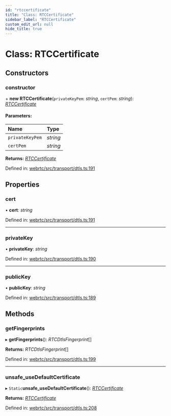 ```yaml
---
id: "rtccertificate"
title: "Class: RTCCertificate"
sidebar_label: "RTCCertificate"
custom_edit_url: null
hide_title: true
---
```


# Class: RTCCertificate

## Constructors

### constructor

\+ **new RTCCertificate**(`privateKeyPem`: *string*, `certPem`: *string*): [*RTCCertificate*](rtccertificate.md)

#### Parameters:

Name | Type |
:------ | :------ |
`privateKeyPem` | *string* |
`certPem` | *string* |

**Returns:** [*RTCCertificate*](rtccertificate.md)

Defined in: [webrtc/src/transport/dtls.ts:191](https://github.com/shinyoshiaki/werift-webrtc/blob/4277d59/packages/webrtc/src/transport/dtls.ts#L191)

## Properties

### cert

• **cert**: *string*

Defined in: [webrtc/src/transport/dtls.ts:191](https://github.com/shinyoshiaki/werift-webrtc/blob/4277d59/packages/webrtc/src/transport/dtls.ts#L191)

___

### privateKey

• **privateKey**: *string*

Defined in: [webrtc/src/transport/dtls.ts:190](https://github.com/shinyoshiaki/werift-webrtc/blob/4277d59/packages/webrtc/src/transport/dtls.ts#L190)

___

### publicKey

• **publicKey**: *string*

Defined in: [webrtc/src/transport/dtls.ts:189](https://github.com/shinyoshiaki/werift-webrtc/blob/4277d59/packages/webrtc/src/transport/dtls.ts#L189)

## Methods

### getFingerprints

▸ **getFingerprints**(): *RTCDtlsFingerprint*[]

**Returns:** *RTCDtlsFingerprint*[]

Defined in: [webrtc/src/transport/dtls.ts:199](https://github.com/shinyoshiaki/werift-webrtc/blob/4277d59/packages/webrtc/src/transport/dtls.ts#L199)

___

### unsafe\_useDefaultCertificate

▸ `Static`**unsafe_useDefaultCertificate**(): [*RTCCertificate*](rtccertificate.md)

**Returns:** [*RTCCertificate*](rtccertificate.md)

Defined in: [webrtc/src/transport/dtls.ts:208](https://github.com/shinyoshiaki/werift-webrtc/blob/4277d59/packages/webrtc/src/transport/dtls.ts#L208)
